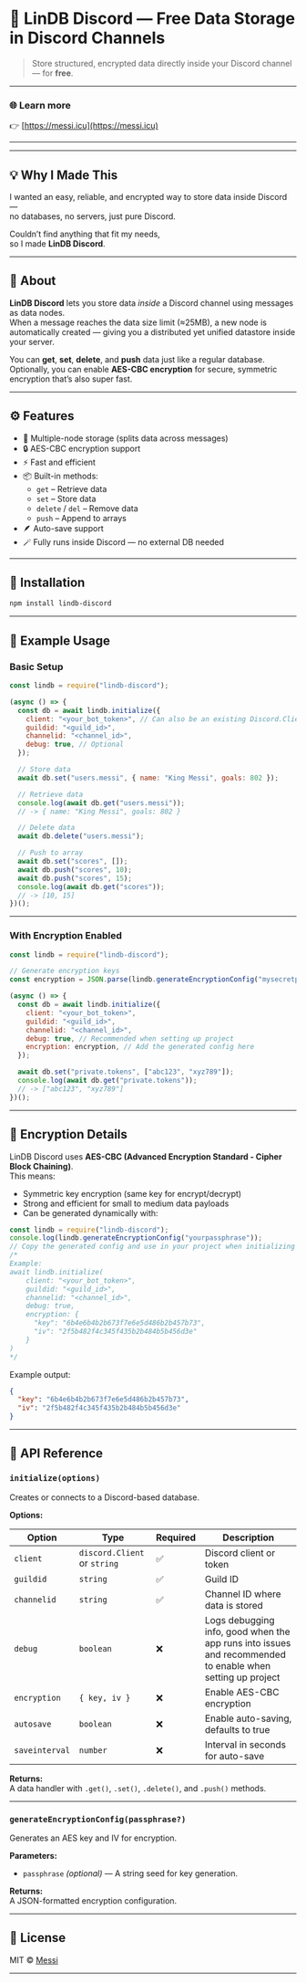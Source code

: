 # 💾 LinDB Discord — Free Data Storage in Discord Channels

> Store structured, encrypted data directly inside your Discord channel — for **free**.
---

### 🌐 Learn more  
👉 [https://messi.icu](https://messi.icu)

---

---

## 💡 Why I Made This

I wanted an easy, reliable, and encrypted way to store data inside Discord —  
no databases, no servers, just pure Discord.

Couldn’t find anything that fit my needs,  
so I made **LinDB Discord**.

---

## 📖 About

**LinDB Discord** lets you store data *inside* a Discord channel using messages as data nodes.  
When a message reaches the data size limit (≈25MB), a new node is automatically created — giving you a distributed yet unified datastore inside your server.

You can **get**, **set**, **delete**, and **push** data just like a regular database.  
Optionally, you can enable **AES-CBC encryption** for secure, symmetric encryption that’s also super fast.

---

## ⚙️ Features

- 🧠 Multiple-node storage (splits data across messages)
- 🔒 AES-CBC encryption support
- ⚡ Fast and efficient
- 📦 Built-in methods:
  - `get` – Retrieve data
  - `set` – Store data
  - `delete` / `del` – Remove data
  - `push` – Append to arrays
- 🪶 Auto-save support
- 🪄 Fully runs inside Discord — no external DB needed

---

## 🚀 Installation

```bash
npm install lindb-discord
```

---

## 🧰 Example Usage

### Basic Setup

```js
const lindb = require("lindb-discord");

(async () => {
  const db = await lindb.initialize({
    client: "<your_bot_token>", // Can also be an existing Discord.Client
    guildid: "<guild_id>",
    channelid: "<channel_id>",
    debug: true, // Optional
  });

  // Store data
  await db.set("users.messi", { name: "King Messi", goals: 802 });

  // Retrieve data
  console.log(await db.get("users.messi")); 
  // -> { name: "King Messi", goals: 802 }

  // Delete data
  await db.delete("users.messi");

  // Push to array
  await db.set("scores", []);
  await db.push("scores", 10);
  await db.push("scores", 15);
  console.log(await db.get("scores")); 
  // -> [10, 15]
})();
```

---

### With Encryption Enabled

```js
const lindb = require("lindb-discord");

// Generate encryption keys
const encryption = JSON.parse(lindb.generateEncryptionConfig("mysecretpass"));

(async () => {
  const db = await lindb.initialize({
    client: "<your_bot_token>",
    guildid: "<guild_id>",
    channelid: "<channel_id>",
    debug: true, // Recommended when setting up project
    encryption: encryption, // Add the generated config here
  });

  await db.set("private.tokens", ["abc123", "xyz789"]);
  console.log(await db.get("private.tokens")); 
  // -> ["abc123", "xyz789"]
})();
```

---

## 🔐 Encryption Details

LinDB Discord uses **AES-CBC (Advanced Encryption Standard - Cipher Block Chaining)**.  
This means:
- Symmetric key encryption (same key for encrypt/decrypt)
- Strong and efficient for small to medium data payloads
- Can be generated dynamically with:

```js
const lindb = require("lindb-discord");
console.log(lindb.generateEncryptionConfig("yourpassphrase"));
// Copy the generated config and use in your project when initializing the database
/*
Example:
await lindb.initialize(
    client: "<your_bot_token>",
    guildid: "<guild_id>",
    channelid: "<channel_id>",
    debug: true,
    encryption: {
      "key": "6b4e6b4b2b673f7e6e5d486b2b457b73",
      "iv": "2f5b482f4c345f435b2b484b5b456d3e"
    }
)
*/
```

Example output:
```json
{
  "key": "6b4e6b4b2b673f7e6e5d486b2b457b73",
  "iv": "2f5b482f4c345f435b2b484b5b456d3e"
}
```

---

## 🧩 API Reference

### `initialize(options)`

Creates or connects to a Discord-based database.

**Options:**

| Option | Type | Required | Description |
|--------|------|-----------|-------------|
| `client` | `discord.Client` or `string` | ✅ | Discord client or token |
| `guildid` | `string` | ✅ | Guild ID |
| `channelid` | `string` | ✅ | Channel ID where data is stored |
| `debug` | `boolean` | ❌ | Logs debugging info, good when the app runs into issues and recommended to enable when setting up project |
| `encryption` | `{ key, iv }` | ❌ | Enable AES-CBC encryption |
| `autosave` | `boolean` | ❌ | Enable auto-saving, defaults to true |
| `saveinterval` | `number` | ❌ | Interval in seconds for auto-save |

**Returns:**  
A data handler with `.get()`, `.set()`, `.delete()`, and `.push()` methods.

---

### `generateEncryptionConfig(passphrase?)`

Generates an AES key and IV for encryption.

**Parameters:**
- `passphrase` *(optional)* — A string seed for key generation.

**Returns:**  
A JSON-formatted encryption configuration.

---

## 📜 License

MIT © [Messi](https://messi.icu)

---
